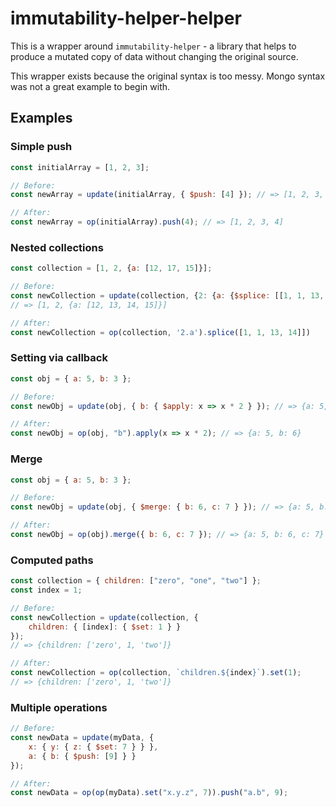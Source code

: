 # immutability-helper-helper

This is a wrapper around `immutability-helper` - a library that helps to produce a mutated copy of data without changing the original source.

This wrapper exists because the original syntax is too messy. Mongo syntax was not a great example to begin with.

## Examples

### Simple push

```js
const initialArray = [1, 2, 3];

// Before:
const newArray = update(initialArray, { $push: [4] }); // => [1, 2, 3, 4]

// After:
const newArray = op(initialArray).push(4); // => [1, 2, 3, 4]
```

### Nested collections

```js
const collection = [1, 2, {a: [12, 17, 15]}];

// Before:
const newCollection = update(collection, {2: {a: {$splice: [[1, 1, 13, 14]]}}});
// => [1, 2, {a: [12, 13, 14, 15]}]

// After:
const newCollection = op(collection, '2.a').splice([1, 1, 13, 14]])
```

### Setting via callback

```js
const obj = { a: 5, b: 3 };

// Before:
const newObj = update(obj, { b: { $apply: x => x * 2 } }); // => {a: 5, b: 6}

// After:
const newObj = op(obj, "b").apply(x => x * 2); // => {a: 5, b: 6}
```

### Merge

```js
const obj = { a: 5, b: 3 };

// Before:
const newObj = update(obj, { $merge: { b: 6, c: 7 } }); // => {a: 5, b: 6, c: 7}

// After:
const newObj = op(obj).merge({ b: 6, c: 7 }); // => {a: 5, b: 6, c: 7}
```

### Computed paths

```js
const collection = { children: ["zero", "one", "two"] };
const index = 1;

// Before:
const newCollection = update(collection, {
	children: { [index]: { $set: 1 } }
});
// => {children: ['zero', 1, 'two']}

// After:
const newCollection = op(collection, `children.${index}`).set(1);
// => {children: ['zero', 1, 'two']}
```

### Multiple operations

```js
// Before:
const newData = update(myData, {
	x: { y: { z: { $set: 7 } } },
	a: { b: { $push: [9] } }
});

// After:
const newData = op(op(myData).set("x.y.z", 7)).push("a.b", 9);
```
